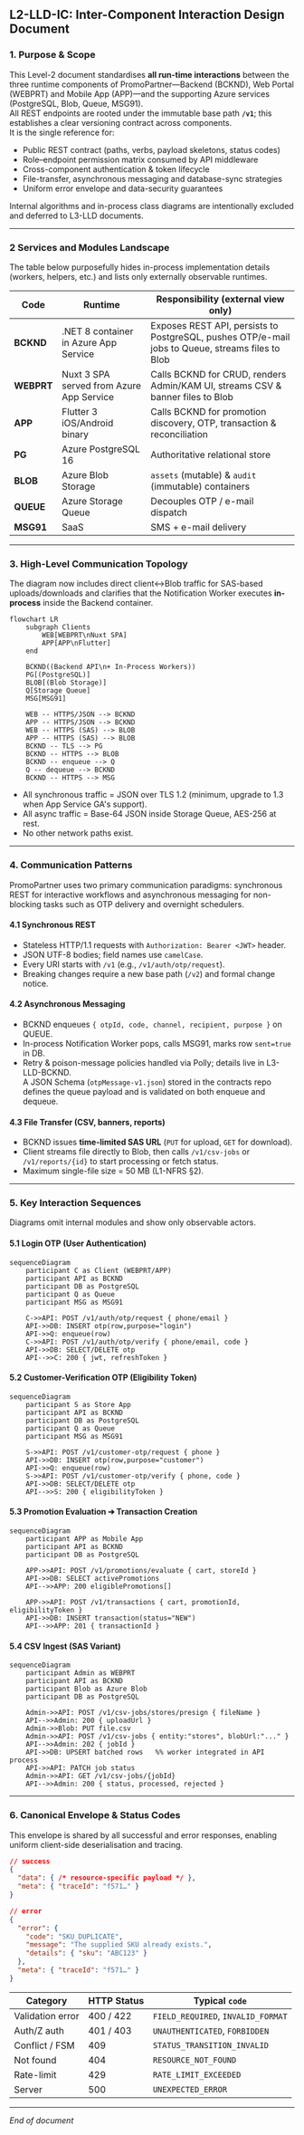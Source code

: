 
## L2-LLD-IC: Inter-Component Interaction Design Document

### 1. Purpose & Scope
This Level-2 document standardises **all run-time interactions** between the three runtime components of PromoPartner—Backend (BCKND), Web Portal (WEBPRT) and Mobile App (APP)—and the supporting Azure services (PostgreSQL, Blob, Queue, MSG91).  
All REST endpoints are rooted under the immutable base path **`/v1`**; this establishes a clear versioning contract across components.  
It is the single reference for:

* Public REST contract (paths, verbs, payload skeletons, status codes)  
* Role–endpoint permission matrix consumed by API middleware  
* Cross-component authentication & token lifecycle  
* File-transfer, asynchronous messaging and database-sync strategies  
* Uniform error envelope and data-security guarantees  

Internal algorithms and in-process class diagrams are intentionally excluded and deferred to L3-LLD documents.

---

### 2 Services and Modules Landscape
The table below purposefully hides in-process implementation details (workers, helpers, etc.) and lists only externally observable runtimes.

| Code | Runtime | Responsibility (external view only) |
|------|---------|-------------------------------------|
| **BCKND** | .NET 8 container in Azure App Service | Exposes REST API, persists to PostgreSQL, pushes OTP/e-mail jobs to Queue, streams files to Blob |
| **WEBPRT** | Nuxt 3 SPA served from Azure App Service | Calls BCKND for CRUD, renders Admin/KAM UI, streams CSV & banner files to Blob |
| **APP** | Flutter 3 iOS/Android binary | Calls BCKND for promotion discovery, OTP, transaction & reconciliation |
| **PG** | Azure PostgreSQL 16 | Authoritative relational store |
| **BLOB** | Azure Blob Storage | `assets` (mutable) & `audit` (immutable) containers |
| **QUEUE** | Azure Storage Queue | Decouples OTP / e-mail dispatch |
| **MSG91** | SaaS | SMS + e-mail delivery |

---

### 3. High-Level Communication Topology
The diagram now includes direct client↔Blob traffic for SAS-based uploads/downloads and clarifies that the Notification Worker executes **in-process** inside the Backend container.

```mermaid
flowchart LR
    subgraph Clients
        WEB[WEBPRT\nNuxt SPA]
        APP[APP\nFlutter]
    end

    BCKND((Backend API\n+ In-Process Workers))
    PG[(PostgreSQL)]
    BLOB[(Blob Storage)]
    Q[Storage Queue]
    MSG[MSG91]

    WEB -- HTTPS/JSON --> BCKND
    APP -- HTTPS/JSON --> BCKND
    WEB -- HTTPS (SAS) --> BLOB
    APP -- HTTPS (SAS) --> BLOB
    BCKND -- TLS --> PG
    BCKND -- HTTPS --> BLOB
    BCKND -- enqueue --> Q
    Q -- dequeue --> BCKND
    BCKND -- HTTPS --> MSG
```

* All synchronous traffic = JSON over TLS 1.2 (minimum, upgrade to 1.3 when App Service GA's support).  
* All async traffic = Base-64 JSON inside Storage Queue, AES-256 at rest.  
* No other network paths exist.

---

### 4. Communication Patterns  
PromoPartner uses two primary communication paradigms: synchronous REST for interactive workflows and asynchronous messaging for non-blocking tasks such as OTP delivery and overnight schedulers.

#### 4.1 Synchronous REST
* Stateless HTTP/1.1 requests with `Authorization: Bearer <JWT>` header.  
* JSON UTF-8 bodies; field names use `camelCase`.  
* Every URI starts with `/v1` (e.g., `/v1/auth/otp/request`).  
* Breaking changes require a new base path (`/v2`) and formal change notice.

#### 4.2 Asynchronous Messaging
* BCKND enqueues `{ otpId, code, channel, recipient, purpose }` on QUEUE.  
* In-process Notification Worker pops, calls MSG91, marks row `sent=true` in DB.  
* Retry & poison-message policies handled via Polly; details live in L3-LLD-BCKND.  
A JSON Schema (`otpMessage-v1.json`) stored in the contracts repo defines the queue payload and is validated on both enqueue and dequeue.

#### 4.3 File Transfer (CSV, banners, reports)
* BCKND issues **time-limited SAS URL** (`PUT` for upload, `GET` for download).  
* Client streams file directly to Blob, then calls `/v1/csv-jobs` or `/v1/reports/{id}` to start processing or fetch status.  
* Maximum single-file size = 50 MB (L1-NFRS §2).

---

### 5. Key Interaction Sequences  
Diagrams omit internal modules and show only observable actors.

#### 5.1 Login OTP (User Authentication)

```mermaid
sequenceDiagram
    participant C as Client (WEBPRT/APP)
    participant API as BCKND
    participant DB as PostgreSQL
    participant Q as Queue
    participant MSG as MSG91

    C->>API: POST /v1/auth/otp/request { phone/email }
    API->>DB: INSERT otp(row,purpose="login")
    API->>Q: enqueue(row)
    C->>API: POST /v1/auth/otp/verify { phone/email, code }
    API->>DB: SELECT/DELETE otp
    API-->>C: 200 { jwt, refreshToken }
```

#### 5.2 Customer-Verification OTP (Eligibility Token)

```mermaid
sequenceDiagram
    participant S as Store App
    participant API as BCKND
    participant DB as PostgreSQL
    participant Q as Queue
    participant MSG as MSG91

    S->>API: POST /v1/customer-otp/request { phone }
    API->>DB: INSERT otp(row,purpose="customer")
    API->>Q: enqueue(row)
    S->>API: POST /v1/customer-otp/verify { phone, code }
    API->>DB: SELECT/DELETE otp
    API-->>S: 200 { eligibilityToken }
```

#### 5.3 Promotion Evaluation ➔ Transaction Creation

```mermaid
sequenceDiagram
    participant APP as Mobile App
    participant API as BCKND
    participant DB as PostgreSQL

    APP->>API: POST /v1/promotions/evaluate { cart, storeId }
    API->>DB: SELECT activePromotions
    API-->>APP: 200 eligiblePromotions[]

    APP->>API: POST /v1/transactions { cart, promotionId, eligibilityToken }
    API->>DB: INSERT transaction(status="NEW")
    API-->>APP: 201 { transactionId }
```

#### 5.4 CSV Ingest (SAS Variant)

```mermaid
sequenceDiagram
    participant Admin as WEBPRT
    participant API as BCKND
    participant Blob as Azure Blob
    participant DB as PostgreSQL

    Admin->>API: POST /v1/csv-jobs/stores/presign { fileName }
    API-->>Admin: 200 { uploadUrl }
    Admin->>Blob: PUT file.csv
    Admin->>API: POST /v1/csv-jobs { entity:"stores", blobUrl:"..." }
    API-->>Admin: 202 { jobId }
    API->>DB: UPSERT batched rows   %% worker integrated in API process
    API->>API: PATCH job status
    Admin->>API: GET /v1/csv-jobs/{jobId}
    API-->>Admin: 200 { status, processed, rejected }
```

---

### 6. Canonical Envelope & Status Codes  
This envelope is shared by all successful and error responses, enabling uniform client-side deserialisation and tracing.

```json
// success
{
  "data": { /* resource-specific payload */ },
  "meta": { "traceId": "f571…" }
}

// error
{
  "error": {
    "code": "SKU_DUPLICATE",
    "message": "The supplied SKU already exists.",
    "details": { "sku": "ABC123" }
  },
  "meta": { "traceId": "f571…" }
}
```

| Category | HTTP Status | Typical `code` |
|----------|-------------|----------------|
| Validation error | 400 / 422 | `FIELD_REQUIRED`, `INVALID_FORMAT` |
| Auth/Z auth | 401 / 403 | `UNAUTHENTICATED`, `FORBIDDEN` |
| Conflict / FSM | 409 | `STATUS_TRANSITION_INVALID` |
| Not found | 404 | `RESOURCE_NOT_FOUND` |
| Rate-limit | 429 | `RATE_LIMIT_EXCEEDED` |
| Server | 500 | `UNEXPECTED_ERROR` |

---


_End of document_
```
